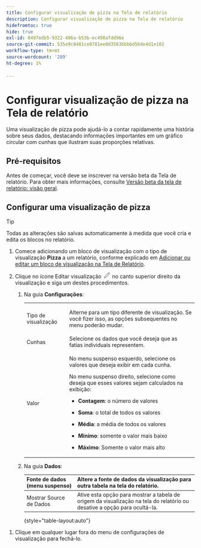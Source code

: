 ```yaml
---
title: Configurar visualização de pizza na Tela de relatório
description: Configurar visualização de pizza na Tela de relatório
hidefromtoc: true
hide: true
exl-id: 0497edb5-9322-406a-b53b-ec498afdd96e
source-git-commit: 535e9c8481ce0781ee0d35636bb6d56de4d1e102
workflow-type: tm+mt
source-wordcount: '289'
ht-degree: 1%

---
```


# Configurar visualização de pizza na Tela de relatório

Uma visualização de pizza pode ajudá-lo a contar rapidamente uma história sobre seus dados, destacando informações importantes em um gráfico circular com cunhas que ilustram suas proporções relativas.

## Pré-requisitos

Antes de começar, você deve se inscrever na versão beta da Tela de relatório. Para obter mais informações, consulte [Versão beta da tela de relatório: visão geral](/help/quicksilver/product-announcements/betas/canvas-dashboards-beta/reporting-canvas-beta-overview.md).

## Configurar uma visualização de pizza

>[!TIP]
>
>Todas as alterações são salvas automaticamente à medida que você cria e edita os blocos no relatório.

1. Comece adicionando um bloco de visualização com o tipo de visualização **Pizza** a um relatório, conforme explicado em [Adicionar ou editar um bloco de visualização na Tela de Relatório](../../../reports-and-dashboards/reporting-canvas/visualization-blocks/add-or-edit-report-visualization.md).

1. Clique no ícone Editar visualização ![](assets/edit-icon.png) no canto superior direito da visualização e siga um destes procedimentos.

   1. Na guia **Configurações**:

      <table style="table-layout:auto">
       <col>
       <col>
       <tbody>
        <tr>
         <td role="rowheader">Tipo de visualização</td>
         <td><p>Alterne para um tipo diferente de visualização. Se você fizer isso, as opções subsequentes no menu poderão mudar.</p></td>
        </tr>
        <tr>
         <td role="rowheader">Cunhas</td>
         <td>Selecione os dados que você deseja que as fatias individuais representem.</td>
        </tr>
        <tr>
         <td role="rowheader">Valor</td>
         <td><p>No menu suspenso esquerdo, selecione os valores que deseja exibir em cada cunha.</p><p>No menu suspenso direito, selecione como deseja que esses valores sejam calculados na exibição:</p>
          <ul>
           <li><p><b>Contagem</b>: o número de valores</p></li>
           <li><p><b>Soma</b>: o total de todos os valores </p></li>
           <li><p><b>Média</b>: a média de todos os valores</p></li>
           <li><p><b>Mínimo</b>: somente o valor mais baixo</p></li>
           <li><p><b>Máximo</b>: Somente o valor mais alto</p></li>
          </ul></td>
        </tr>
       </tbody>
      </table>

   1. Na guia **Dados**:

      | Fonte de dados (menu suspenso) | Altere a fonte de dados da visualização para outra tabela na tela do relatório. |
      |---|---|
      | Mostrar Source de Dados | Ative esta opção para mostrar a tabela de origem da visualização na tela do relatório ou desative a opção para ocultá-la. |

      {style="table-layout:auto"}

<!--   
      NOLAN-FLAG: convert table to html. 
      -->

1. Clique em qualquer lugar fora do menu de configurações de visualização para fechá-lo.
